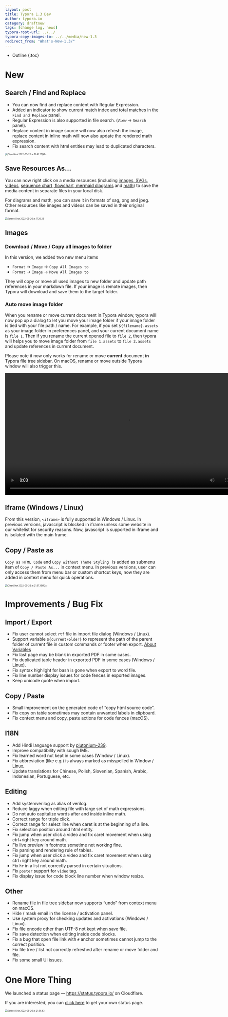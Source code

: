 ```yaml
---
layout: post
title: Typora 1.3 Dev
author: typora.io
category: draftnew
tags: [change log, news]
typora-root-url: ../../
typora-copy-images-to: ../../media/new-1.3
redirect_from: "What's-New-1.3/"
---
```


* Outline
{:toc}
# New

## Search / Find and Replace

- You can now find and replace content with Regular Expression.
- Added an indicator to show current match index and total matches in the `Find and Replace` panel.
- Regular Expression is also supported in file search. (`View` → `Search` panel).
- Replace content in image source will now also refresh the image, replace content in inline math will now also update the rendered math expression.
- Fix search content with html entities may lead to duplicated characters.

<img src="/media/search/CleanShot 2022-05-26 at 16.42.17@2x.png" alt="CleanShot 2022-05-26 at 16.42.17@2x" style="zoom:50%;" />

## Save Resources As…

You can now right click on a media resources (including [images, SVGs](/Images/), [videos](/Media/#video), [sequence chart, flowchart, mermaid diagrams](/Draw-Diagrams-With-Markdown/) and [math](/Math/)) to save the media content in separate files in your local disk.

For diagrams and math, you can save it in formats of sag, png and jpeg. Other resources like images and videos can be saved in their original format.

<img src="/media/new-1.3/Screen Shot 2022-05-26 at 17.20.23.png" alt="Screen Shot 2022-05-26 at 17.20.23" style="zoom:50%;" />



## Images

### Download / Move / Copy all images to folder

In this version, we added two new menu items

- `Format` → `Image` → `Copy All Images to`
- `Format` → `Image` → `Move All Images to`

They will copy or move all used images to new folder and update path references in your markdown file. If your image is remote images, then Typora will download and save them to the target folder.

### Auto move image folder

When you rename or move current document in Typora window, typora will now pop up a dialog to let you move your image folder if your image folder is tied with your file path / name. For example, if you set `${filename}.assets` as your image folder in preferences panel, and your current document name is `file 1`. Then if you rename the current opened file to `file 2`, then typora will helps you to move image folder from `file 1.assets` to `file 2.assets` and update references in current document.

Please note it now only works for rename or move **current** document **in** Typora file tree sidebar. On macOS, rename or move outside Typora window will also trigger this.

<video src="/media/new-1.3/rename-file.mp4" style="height:400px"></video>

## Iframe (Windows / Linux)

From this version, `<iframe>` is fully supported in Windows / Linux. In previous versions, javascript is blocked in iframe unless some website in our whitelist for security reasons. Now, javascript is supported in iframe and is isolated with the main frame.

## Copy / Paste as

`Copy as HTML Code` and `Copy without Theme Styling ` is added as submenu item of `Copy / Paste As...` in context menu. In previous versions, user can only access them from menu bar or custom shortcut keys, now they are added in context menu for quick operations.

<img src="/media/new-1.3/CleanShot 2022-05-26 at 21.57.35@2x.png" alt="CleanShot 2022-05-26 at 21.57.35@2x" style="zoom:50%;" />

# Improvements / Bug Fix

## Import / Export

- Fix user cannot select `rtf` file in import file dialog (Windows / Linux).
- Support variable `${currentFolder}` to represent the path of the parent folder of current file in custom commands or footer when export. [About Variables](https://support.typora.io/Export/#variables)
- Fix last page may be blank in exported PDF in some cases.
- Fix duplicated table header in exported PDF in some cases (Windows / Linux).
- Fix syntax highlight for bash is gone when export to word file.
- Fix line number display issues for code fences in exported images.
- Keep unicode quote when import.

## Copy / Paste

- Small improvement on the generated code of “copy html source code”.
- Fix copy on table sometimes may contain unwanted labels in clipboard.
- Fix context menu and copy, paste actions for code fences (macOS).

## I18N

- Add Hindi language support by [plutonium-239](https://github.com/plutonium-239).
- Improve compatibility with sough IME.
- Fix learned word not kept in some cases (Window / Linux).
- Fix abbreviation (like e.g.) is always marked as misspelled in Window / Linux.
- Update translations for Chinese, Polish, Slovenian, Spanish, Arabic, Indonesian, Portuguese, etc.

## Editing

- Add systemverilog as alias of verilog.
- Reduce laggy when editing file with large set of math expressions.
- Do not auto capitalize words after and inside inline math.
- Correct range for triple click.
- Correct range for select line when caret is at the beginning of a line.
- Fix selection position around html entity.
- Fix jump when user click a video and fix caret movement when using ctrl+right key around math.
- Fix live preview in footnote sometime not working fine.
- Fix parsing and rendering rule of tables.
- Fix jump when user click a video and fix caret movement when using ctrl+right key around math.
- Fix `hr` in a list not correctly parsed in certain situations.
- Fix `poster` support for `video` tag.
- Fix display issue for code block line number when window resize.

## Other

- Rename file in file tree sidebar now supports “undo” from context menu on macOS.
- Hide / mask email in the license / activation panel.
- Use system proxy for checking updates and activations (Windows / Linux).
- Fix file encode other than UTF-8 not kept when save file.
- Fix save detection when editing inside code blocks.
- Fix a bug that open file link with `#` anchor sometimes cannot jump to the correct position.
- Fix file tree / list not correctly refreshed after rename or move folder and file.
- Fix some small UI issues.

# One More Thing

We launched a status page — <https://status.typora.io/> on Cloudflare. 

If you are interested, you can [click here](https://github.com/eidam/cf-workers-status-page) to get your own status page.

<img src="/media/new-1.3/Screen Shot 2022-05-26 at 21.54.43.png" alt="Screen Shot 2022-05-26 at 21.54.43" style="zoom:50%;" />
